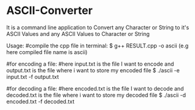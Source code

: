 # ASCII-Converter
It is a command line application to Convert any Character or String to it's ASCII Values and any ASCII Values to Character or String

Usage:
  #compile the cpp file in terminal:
    $ g++ RESULT.cpp -o ascii
    (e.g here compiled file name is ascii)

  #for encoding a file:
  #here input.txt is the file I want to encode and output.txt is the file where i want to store my encoded file
    $ ./ascii -e input.txt -f output.txt

  #for decoding a file:
  #here encoded.txt is the file I want to decode and decoded.txt is the file where i want to store my decoded file
    $ ./ascii -d encoded.txt -f decoded.txt
